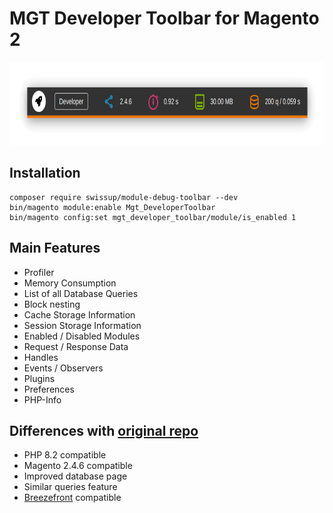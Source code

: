# MGT Developer Toolbar for Magento 2

<p align="center"><img alt="Toolbar Screenshot" src="doc/static_files/profiler_screenshot.png" width="773" height="133"/></p>

## Installation

```
composer require swissup/module-debug-toolbar --dev
bin/magento module:enable Mgt_DeveloperToolbar
bin/magento config:set mgt_developer_toolbar/module/is_enabled 1
```

## Main Features

* Profiler
* Memory Consumption
* List of all Database Queries
* Block nesting
* Cache Storage Information
* Session Storage Information
* Enabled / Disabled Modules
* Request / Response Data
* Handles
* Events / Observers
* Plugins
* Preferences
* PHP-Info

## Differences with [original repo](https://github.com/mgtcommerce/Mgt_Developertoolbar)

* PHP 8.2 compatible
* Magento 2.4.6 compatible
* Improved database page
* Similar queries feature
* [Breezefront](https://breezefront.com) compatible
